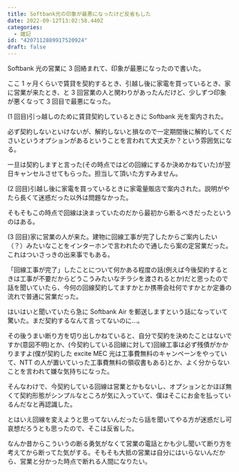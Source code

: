 ```yaml
---
title: Softbank光の印象が最悪になったけど反省もした
date: 2022-09-12T13:02:58.440Z
categories:
  - 雑記
id: "4207112889917520924"
draft: false
---
```


Softbank 光の営業に 3 回絡まれて、印象が最悪になったので書いた。

<!-- more -->

ここ 1 ヶ月くらいで賃貸を契約するとき、引越し後に家電を買っているとき、家に営業が来たとき、と 3 回営業の人と関わりがあったんだけど、少しずつ印象が悪くなって 3 回目で最悪になった。

(1 回目)引っ越しのために賃貸契約しているときに Softbank 光を案内された。

必ず契約しないといけないが、解約しないと損なので一定期間後に解約してくださいというオプションがあるということを言われて大丈夫か？という雰囲気になる。

一旦は契約しますと言った(その時点ではどの回線にするか決めかねていた)が翌日キャンセルさせてもらった。担当して頂いた方すみません。

(2 回目)引越し後に家電を買っているときに家電量販店で案内された。説明がやたら長くて迷惑だった以外は問題なかった。

そもそもこの時点で回線は決まっていたのだから最初から断るべきだったというのはある。

(3 回目)家に営業の人が来た。建物に回線工事が完了したからご案内したい（？）みたいなことをインターホンで言われたので通したら案の定営業だった。これはついさっきの出来事でもある。

「回線工事が完了」したことについて何かある程度の話(例えば今後契約するときは工事が不要だからどうこうみたいなチラシを渡されるとか)だと思ったので話を聞いていたら、今何の回線契約してますかとか携帯会社何ですかとか定番の流れで普通に営業だった。

はいはいと聞いていたら急に Softbank Air を郵送しますという話になっていて驚いた。まだ契約するなんて言ってないのに...。

その後うまい断り方を切り出しかねていると、自分で契約を決めたことはないですか(意図不明)とか、(今契約している回線に対して)回線工事は必ず残債がかかりますよ(僕が契約した excite MEC 光は工事費無料のキャンペーンをやっていて、NTT の人が置いていった工事費無料の領収書もある)とか、よく分からないことを言われて嫌な気持ちになった。

そんなわけで、今契約している回線は営業とかもないし、オプションとかほぼ無くて契約形態がシンプルなところが気に入っていて、僕はそこにお金を払っているんだなと再認識した。

とはいえ回線を変えようと思ってないんだったら話を聞いてやる方が迷惑だし可哀想だろうとも思ったので、そこは反省した。

なんか昔からこういうの断る勇気がなくて営業の電話とかも少し聞いて断り方を考えてから断ってた気がする。そもそも大抵の営業は自分にはいらないんだから、営業と分かった時点で断れる人間になりたい。
